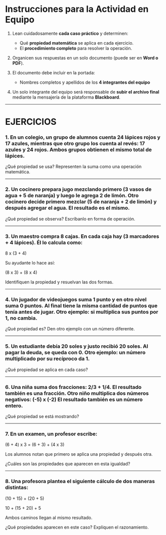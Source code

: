 
# Instrucciones para la Actividad en Equipo

1. Lean cuidadosamente **cada caso práctico** y determinen:  
   - Qué **propiedad matemática** se aplica en cada ejercicio.  
   - El **procedimiento completo** para resolver la operación.  

2. Organicen sus respuestas en un solo documento (puede ser en **Word o PDF**).  

3. El documento debe incluir en la portada:  
   - Nombres completos y apellidos de los **4 integrantes del equipo**  

4. Un solo integrante del equipo será responsable de **subir el archivo final** mediante la mensajería de la plataforma **Blackboard**.  

---

# EJERCICIOS

### 1. En un colegio, un grupo de alumnos cuenta 24 lápices rojos y 17 azules, mientras que otro grupo los cuenta al revés: 17 azules y 24 rojos. Ambos grupos obtienen el mismo total de lápices.  

¿Qué propiedad se usa? Representen la suma como una operación matemática.  

---

### 2. Un cocinero prepara jugo mezclando primero (3 vasos de agua + 5 de naranja) y luego le agrega 2 de limón.  Otro cocinero decide primero mezclar (5 de naranja + 2 de limón) y después agregar el agua. El resultado es el mismo.  

¿Qué propiedad se observa? Escríbanlo en forma de operación.  

---

### 3. Un maestro compra 8 cajas. En cada caja hay (3 marcadores + 4 lápices). Él lo calcula como:  

8 x (3 + 4) 

Su ayudante lo hace así:  

(8 x 3) + (8 x 4) 

Identifiquen la propiedad y resuelvan las dos formas.  

---

### 4. Un jugador de videojuegos suma 1 punto y en otro nivel suma 0 puntos.  Al final tiene la misma cantidad de puntos que tenía antes de jugar.  Otro ejemplo: si multiplica sus puntos por 1, no cambia.  

¿Qué propiedad es? Den otro ejemplo con un número diferente.  

---

### 5. Un estudiante debía 20 soles y justo recibió 20 soles. Al pagar la deuda, se queda con 0.  Otro ejemplo: un número multiplicado por su recíproco da 1.  

¿Qué propiedad se aplica en cada caso?  

---

### 6. Una niña suma dos fracciones: 2/3 + 1/4. El resultado también es una fracción.  Otro niño multiplica dos números negativos: (-5) x (-2)  El resultado también es un número entero.  

¿Qué propiedad se está mostrando?  

---

### 7. En un examen, un profesor escribe:  

(6 + 4) x 3 = (6 + 3) + (4 x 3)

Los alumnos notan que primero se aplica una propiedad y después otra.  

¿Cuáles son las propiedades que aparecen en esta igualdad?  

---

### 8. Una profesora plantea el siguiente cálculo de dos maneras distintas:  

(10 + 15) + (20 + 5)

10 + (15 + 20) + 5

Ambos caminos llegan al mismo resultado.  

¿Qué propiedades aparecen en este caso? Expliquen el razonamiento. 
